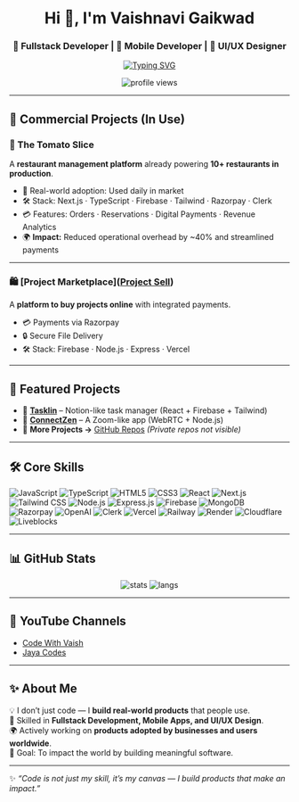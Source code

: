 <h1 align="center">Hi 👋, I'm Vaishnavi Gaikwad</h1>   
<h3 align="center">🚀 Fullstack Developer | 📱 Mobile Developer | 🎨 UI/UX Designer</h3>   
 
<!-- Typing Animation directly below name -->
<p align="center">
  <a href="https://github.com/Fullstack-Vaishnavi">
    <img src="https://readme-typing-svg.demolab.com?font=Fira+Code&size=22&pause=1000&color=0E75B6&center=true&vCenter=true&width=600&lines=Fullstack+Developer;Mobile+App+Developer;UI%2FUX+Designer;Building+Real+World+Products" alt="Typing SVG" />
  </a>
</p> 

<p align="center">
  <img src="https://komarev.com/ghpvc/?username=Fullstack-Vaishnavi&label=Profile%20Views&color=0e75b6&style=flat" alt="profile views" />
</p>

---

## 💼 Commercial Projects (In Use)

### 🍅 The Tomato Slice  
A **restaurant management platform** already powering **10+ restaurants in production**.  
- 🚀 Real-world adoption: Used daily in market  
- 🛠 Stack: Next.js · TypeScript · Firebase · Tailwind · Razorpay · Clerk  
- 💳 Features: Orders · Reservations · Digital Payments · Revenue Analytics  
- 🌍 **Impact:** Reduced operational overhead by ~40% and streamlined payments  

---

### 🛍️ [Project Marketplace]([Project Sell](https://project-sell-ten.vercel.app/))  
A **platform to buy projects online** with integrated payments.  
- 💳 Payments via Razorpay  
- 🔒 Secure File Delivery  
- 🛠 Stack: Firebase · Node.js · Express · Vercel  

---

## 🌟 Featured Projects  

- 🔹 [**Tasklin**](https://tasklin-pearl.vercel.app) – Notion-like task manager (React + Firebase + Tailwind)  
- 🔹 [**ConnectZen**](https://connectzen.vercel.app) – A Zoom-like app (WebRTC + Node.js)  
- 🔹 **More Projects →** [GitHub Repos](https://github.com/Fullstack-Vaishnavi?tab=repositories) *(Private repos not visible)*  

---

## 🛠 Core Skills  

![JavaScript](https://img.shields.io/badge/JavaScript-F7DF1E?style=flat-square&logo=javascript&logoColor=000) 
![TypeScript](https://img.shields.io/badge/TypeScript-3178C6?style=flat-square&logo=typescript&logoColor=fff) 
![HTML5](https://img.shields.io/badge/HTML5-E34F26?style=flat-square&logo=html5&logoColor=fff) 
![CSS3](https://img.shields.io/badge/CSS3-1572B6?style=flat-square&logo=css3&logoColor=fff) 
![React](https://img.shields.io/badge/React-61DAFB?style=flat-square&logo=react&logoColor=000) 
![Next.js](https://img.shields.io/badge/Next.js-000000?style=flat-square&logo=nextdotjs&logoColor=fff) 
![Tailwind CSS](https://img.shields.io/badge/Tailwind-38B2AC?style=flat-square&logo=tailwindcss&logoColor=fff) 
![Node.js](https://img.shields.io/badge/Node.js-339933?style=flat-square&logo=nodedotjs&logoColor=fff) 
![Express.js](https://img.shields.io/badge/Express.js-000000?style=flat-square&logo=express&logoColor=fff) 
![Firebase](https://img.shields.io/badge/Firebase-FFCA28?style=flat-square&logo=firebase&logoColor=000) 
![MongoDB](https://img.shields.io/badge/MongoDB-47A248?style=flat-square&logo=mongodb&logoColor=fff) 
![Razorpay](https://img.shields.io/badge/Razorpay-0C6CF2?style=flat-square&logo=razorpay&logoColor=fff) 
![OpenAI](https://img.shields.io/badge/OpenAI-412991?style=flat-square&logo=openai&logoColor=fff) 
![Clerk](https://img.shields.io/badge/Clerk-6C47FF?style=flat-square&logo=clerk&logoColor=fff) 
![Vercel](https://img.shields.io/badge/Vercel-000000?style=flat-square&logo=vercel&logoColor=fff) 
![Railway](https://img.shields.io/badge/Railway-0B0D0E?style=flat-square&logo=railway&logoColor=fff) 
![Render](https://img.shields.io/badge/Render-46E3B7?style=flat-square&logo=render&logoColor=000) 
![Cloudflare](https://img.shields.io/badge/Cloudflare-F38020?style=flat-square&logo=cloudflare&logoColor=fff) 
![Liveblocks](https://img.shields.io/badge/Liveblocks-FF3366?style=flat-square&logoColor=fff)

---

## 📊 GitHub Stats  

<p align="center">
  <img src="https://github-readme-stats.vercel.app/api?username=Fullstack-Vaishnavi&show_icons=true&theme=radical" alt="stats" />
  <img src="https://github-readme-stats.vercel.app/api/top-langs/?username=Fullstack-Vaishnavi&layout=compact&theme=radical" alt="langs" />
</p>

---

## 🎥 YouTube Channels  

- [Code With Vaish](https://www.youtube.com/@CodeWithVaishG)  
- [Jaya Codes](https://www.youtube.com/@JayaCodes)  

---

## ✨ About Me  

💡 I don’t just code — I **build real-world products** that people use.  
📱 Skilled in **Fullstack Development, Mobile Apps, and UI/UX Design**.  
🌍 Actively working on **products adopted by businesses and users worldwide**.  
🎯 Goal: To impact the world by building meaningful software.  

---

✨ *“Code is not just my skill, it’s my canvas — I build products that make an impact.”*

